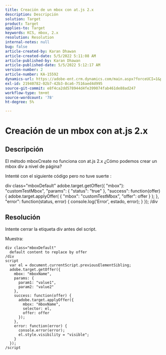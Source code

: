 ```yaml
---
title: Creación de un mbox con at.js 2.x
description: Descripción
solution: Target
product: Target
applies-to: Target
keywords: KCS, mbox, 2.x
resolution: Resolution
internal-notes: null
bug: false
article-created-by: Karan Dhawan
article-created-date: 5/5/2022 5:11:08 AM
article-published-by: Karan Dhawan
article-published-date: 5/5/2022 5:12:17 AM
version-number: 2
article-number: KA-15592
dynamics-url: https://adobe-ent.crm.dynamics.com/main.aspx?forceUCI=1&pagetype=entityrecord&etn=knowledgearticle&id=040218c2-31cc-ec11-a7b5-6045bd00db25
exl-id: 21940782-02b7-42b3-8ca6-7516aed4d995
source-git-commit: e8f4ca2dd578944d4fe399074fab461de88ad247
workflow-type: tm+mt
source-wordcount: '78'
ht-degree: 5%

---
```


# Creación de un mbox con at.js 2.x

## Descripción


El método mboxCreate no funciona con at.js 2.x ¿Cómo podemos crear un mbox div a nivel de página?

Intenté con el siguiente código pero no tuve suerte :



div class=&quot;mboxDefault&quot; adobe.target.getOffer({ &quot;mbox&quot;): &quot;customTestMbox&quot;, &quot;params&quot;: { &quot;status&quot;: &quot;true&quot; }, &quot;success&quot;: function(offer) { adobe.target.applyOffer( { &quot;mbox&quot;: &quot;customTestMbox&quot;, &quot;offer&quot;: offer } ); }, &quot;error&quot;: function(status, error) { console.log(&#39;Error&#39;, estado, error); } }); /div


## Resolución


Intente cerrar la etiqueta div antes del script.

Muestra:


```
div class="mboxDefault" 
  default content to replace by offer 
/div 
script 
  var el = document.currentScript.previousElementSibling;
  adobe.target.getOffer({
    mbox: "mboxName",
    params: {
      param1: "value1",
      param2: "value2"
    },
    success: function(offer) {
      adobe.target.applyOffer({
        mbox: "mboxName",
        selector: el,
        offer: offer
      });
    },
    error: function(error) {
      console.error(error);
      el.style.visibility = "visible";
    }
  });
/script
```
